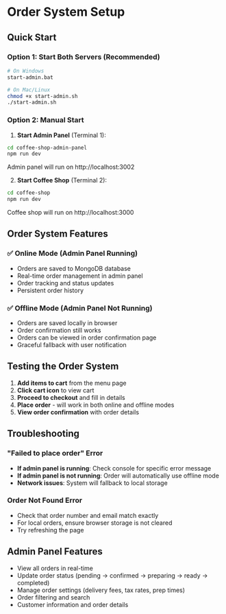 # Order System Setup

## Quick Start

### Option 1: Start Both Servers (Recommended)
```bash
# On Windows
start-admin.bat

# On Mac/Linux
chmod +x start-admin.sh
./start-admin.sh
```

### Option 2: Manual Start

1. **Start Admin Panel** (Terminal 1):
```bash
cd coffee-shop-admin-panel
npm run dev
```
Admin panel will run on http://localhost:3002

2. **Start Coffee Shop** (Terminal 2):
```bash
cd coffee-shop
npm run dev
```
Coffee shop will run on http://localhost:3000

## Order System Features

### ✅ Online Mode (Admin Panel Running)
- Orders are saved to MongoDB database
- Real-time order management in admin panel
- Order tracking and status updates
- Persistent order history

### ✅ Offline Mode (Admin Panel Not Running)
- Orders are saved locally in browser
- Order confirmation still works
- Orders can be viewed in order confirmation page
- Graceful fallback with user notification

## Testing the Order System

1. **Add items to cart** from the menu page
2. **Click cart icon** to view cart
3. **Proceed to checkout** and fill in details
4. **Place order** - will work in both online and offline modes
5. **View order confirmation** with order details

## Troubleshooting

### "Failed to place order" Error
- **If admin panel is running**: Check console for specific error message
- **If admin panel is not running**: Order will automatically use offline mode
- **Network issues**: System will fallback to local storage

### Order Not Found Error
- Check that order number and email match exactly
- For local orders, ensure browser storage is not cleared
- Try refreshing the page

## Admin Panel Features

- View all orders in real-time
- Update order status (pending → confirmed → preparing → ready → completed)
- Manage order settings (delivery fees, tax rates, prep times)
- Order filtering and search
- Customer information and order details

